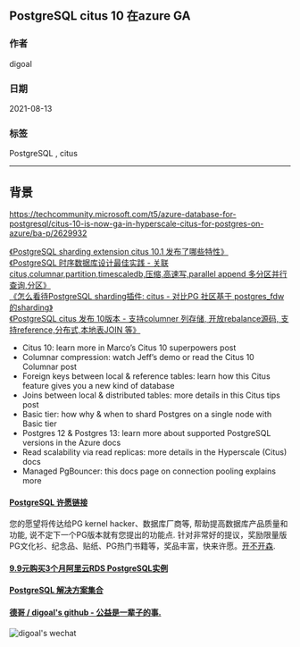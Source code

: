 ## PostgreSQL citus 10 在azure GA    
      
### 作者      
digoal      
      
### 日期      
2021-08-13       
      
### 标签      
PostgreSQL , citus      
      
----      
      
## 背景      
https://techcommunity.microsoft.com/t5/azure-database-for-postgresql/citus-10-is-now-ga-in-hyperscale-citus-for-postgres-on-azure/ba-p/2629932  
  
[《PostgreSQL sharding extension citus 10.1 发布了哪些特性》](../202108/20210801_04.md)    
[《PostgreSQL 时序数据库设计最佳实践 - 关联 citus,columnar,partition,timescaledb,压缩,高速写,parallel append 多分区并行查询,分区》](../202104/20210428_03.md)    
[《怎么看待PostgreSQL sharding插件: citus - 对比PG 社区基于 postgres_fdw 的sharding》](../202103/20210325_02.md)    
[《PostgreSQL citus 发布 10版本 - 支持columner 列存储, 开放rebalance源码, 支持reference,分布式,本地表JOIN 等》](../202103/20210307_03.md)    
  
- Citus 10: learn more in Marco’s Citus 10 superpowers post  
- Columnar compression: watch Jeff’s demo or read the Citus 10 Columnar post  
- Foreign keys between local & reference tables: learn how this Citus feature gives you a new kind of database  
- Joins between local & distributed tables: more details in this Citus tips post  
- Basic tier: how why & when to shard Postgres on a single node with Basic tier  
- Postgres 12 & Postgres 13: learn more about supported PostgreSQL versions in the Azure docs  
- Read scalability via read replicas: more details in the Hyperscale (Citus) docs  
- Managed PgBouncer: this docs page on connection pooling explains more  
  
  
  
#### [PostgreSQL 许愿链接](https://github.com/digoal/blog/issues/76 "269ac3d1c492e938c0191101c7238216")
您的愿望将传达给PG kernel hacker、数据库厂商等, 帮助提高数据库产品质量和功能, 说不定下一个PG版本就有您提出的功能点. 针对非常好的提议，奖励限量版PG文化衫、纪念品、贴纸、PG热门书籍等，奖品丰富，快来许愿。[开不开森](https://github.com/digoal/blog/issues/76 "269ac3d1c492e938c0191101c7238216").  
  
  
#### [9.9元购买3个月阿里云RDS PostgreSQL实例](https://www.aliyun.com/database/postgresqlactivity "57258f76c37864c6e6d23383d05714ea")
  
  
#### [PostgreSQL 解决方案集合](https://yq.aliyun.com/topic/118 "40cff096e9ed7122c512b35d8561d9c8")
  
  
#### [德哥 / digoal's github - 公益是一辈子的事.](https://github.com/digoal/blog/blob/master/README.md "22709685feb7cab07d30f30387f0a9ae")
  
  
![digoal's wechat](../pic/digoal_weixin.jpg "f7ad92eeba24523fd47a6e1a0e691b59")
  
